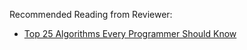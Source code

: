 Recommended Reading from Reviewer:
* [Top 25 Algorithms Every Programmer Should Know](https://medium.com/techie-delight/top-25-algorithms-every-programmer-should-know-373246b4881b)
